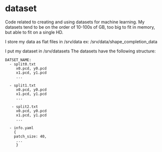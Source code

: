 # dataset
Code related to creating and using datasets for machine learning.  My datasets tend to be on the order of 10-100s of GB, too big to fit in memory, but able to fit on a single HD. 

I store my data as flat files in /srv/data
ex: /srv/data/shape_completion_data

I put my dataset in /srv/datasets
The datasets have the following structure:
```
DATSET_NAME:
  - split0.txt
     x0.pcd, y0.pcd
     x1.pcd, y1.pcd
     ...
     
  - split1.txt
     x0.pcd, y0.pcd
     x1.pcd, y1.pcd
     ...
     
   - split2.txt
     x0.pcd, y0.pcd
     x1.pcd, y1.pcd
     ...
     
  - info.yaml
    {
    patch_size: 40,
     ...
     }
```


